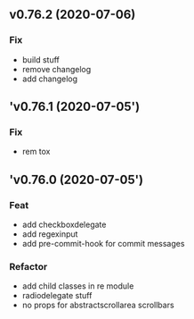 ## v0.76.2 (2020-07-06)

### Fix

- build stuff
- remove changelog
- add changelog

## 'v0.76.1 (2020-07-05')

### Fix

- rem tox

## 'v0.76.0 (2020-07-05')

### Feat

- add checkboxdelegate
- add regexinput
- add pre-commit-hook for commit messages

### Refactor

- add child classes in re module
- radiodelegate stuff
- no props for abstractscrollarea scrollbars

